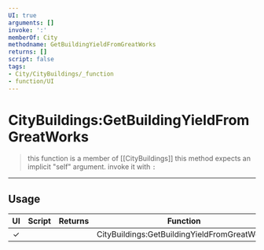 ```yaml
---
UI: true
arguments: []
invoke: ':'
memberOf: City
methodname: GetBuildingYieldFromGreatWorks
returns: []
script: false
tags:
- City/CityBuildings/_function
- function/UI
---
```

# CityBuildings:GetBuildingYieldFromGreatWorks
> this function is a member of [[CityBuildings]]
> this method expects an implicit "self" argument. invoke it with `:`
-----
## Usage
|  UI | Script | Returns | Function | Arguments |
|:---:|:------:|-------:|:--------:|:---------|
|✓| ||CityBuildings:GetBuildingYieldFromGreatWorks||
